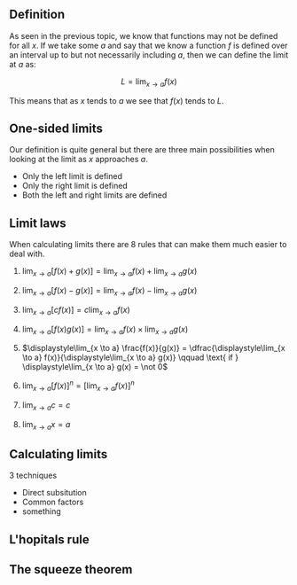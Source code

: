 ## Definition

As seen in the previous topic, we know that functions may not be defined for all $x$. If we take some $a$ and say that we know a function $f$ is defined over an interval up to but not necessarily including $a$, then we can define the limit at $a$ as:

$$L = \displaystyle\lim_{x \to a} f(x)$$

This means that as $x$ tends to $a$ we see that $f(x)$ tends to $L$.

## One-sided limits

Our definition is quite general but there are three main possibilities when looking at the limit as $x$ approaches $a$.

- Only the left limit is defined
- Only the right limit is defined
- Both the left and right limits are defined

<!-- More on this -->

## Limit laws

When calculating limits there are 8 rules that can make them much easier to deal with.

1. $\displaystyle\lim_{x \to a} [f(x) + g(x)] = \displaystyle\lim_{x \to a} f(x) + \displaystyle\lim_{x \to a} g(x)$

2. $\displaystyle\lim_{x \to a} [f(x) - g(x)] = \displaystyle\lim_{x \to a} f(x) - \displaystyle\lim_{x \to a} g(x)$

3. $\displaystyle\lim_{x \to a} [cf(x)] = c \displaystyle\lim_{x \to a} f(x)$

4. $\displaystyle\lim_{x \to a} [f(x) g(x)] = \displaystyle\lim_{x \to a} f(x) \times \displaystyle\lim_{x \to a} g(x)$

5. $\displaystyle\lim_{x \to a} \frac{f(x)}{g(x)} = \dfrac{\displaystyle\lim_{x \to a} f(x)}{\displaystyle\lim_{x \to a} g(x)} \qquad \text{ if } \displaystyle\lim_{x \to a} g(x) = \not 0$

6. $\displaystyle\lim_{x \to a} [f(x)]^n = \Big[\displaystyle\lim_{x \to a} f(x) \Big]^n$

7. $\displaystyle\lim_{x \to a} c = c$

8. $\displaystyle\lim_{x \to a} x = a$

## Calculating limits

3 techniques

- Direct subsitution
- Common factors
- something

## L'hopitals rule

## The squeeze theorem
